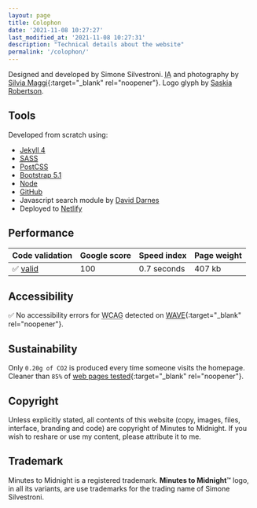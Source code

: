 ```yaml
---
layout: page
title: Colophon
date: '2021-11-08 10:27:27'
last_modified_at: '2021-11-08 10:27:31'
description: "Technical details about the website"
permalink: '/colophon/'
---
```

Designed and developed by Simone Silvestroni. <abbr title="Information Architecture">IA</abbr> and photography by [Silvia Maggi](https://silviamaggidesign.com/ "Go to Silvia Maggi website"){:target="_blank" rel="noopener"}. Logo glyph by [Saskia Robertson](/about/).

## Tools

Developed from scratch using:

- [Jekyll 4](https://jekyllrb.com/)
- <abbr title="Syntactically Awesome Style Sheets">[SASS](https://sass-lang.com/)</abbr>
- [PostCSS](https://postcss.org/)
- [Bootstrap 5.1](https://getbootstrap.com/)
- [Node](https://nodejs.org/)
- [GitHub](https://github.com/)
- Javascript search module by [David Darnes](https://github.com/daviddarnes)
- Deployed to [Netlify](https://www.netlify.com/)

## Performance

<table class="table mt-4 mb-5">
  <thead>
    <tr class="table-dark">
      <th scope="col" class="align-top text-center text-uppercase fw-bold"><strong>Code validation</strong></th>
      <th scope="col" class="align-top text-center text-uppercase fw-bold"><strong>Google score</strong></th>
      <th scope="col" class="align-top text-center text-uppercase fw-bold"><strong>Speed index</strong></th>
      <th scope="col" class="align-top text-center text-uppercase fw-bold"><strong>Page weight</strong></th>
    </tr>
  </thead>
  <tbody>
    <tr>
      <td class="text-center fs-3">✅ <a href="https://validator.w3.org/nu/?doc=https%3A%2F%minutestomidnight.co.uk%2F" target="_blank" rel="noopener">valid</a></td>
      <td class="text-center fs-3">100</td>
      <td class="text-center fs-3 fw-bold">0.7 seconds</td>
      <td class="text-center fs-3">407 kb</td>
    </tr>
  </tbody>
</table>

## Accessibility

✅ No accessibility errors for 
<abbr title="Web Content Accessibility Guidelines">WCAG</abbr> detected on [WAVE](https://wave.webaim.org/report#/https://minutestomidnight.co.uk/){:target="_blank" rel="noopener"}.

## Sustainability

Only `0.20g of CO2` is produced every time someone visits the homepage. Cleaner than `85%` of [web pages tested](https://www.websitecarbon.com/website/minutestomidnight-co-uk/ "Visit Website carbon"){:target="_blank" rel="noopener"}.

## Copyright

Unless explicitly stated, all contents of this website (copy, images, files, interface, branding and code) are copyright of Minutes to Midnight. If you wish to reshare or use my content, please attribute it to me.

## Trademark

Minutes to Midnight is a registered trademark. **Minutes to Midnight**&trade; logo, in all its variants, are use trademarks for the trading name of Simone Silvestroni.